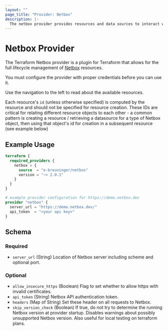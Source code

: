 ```yaml
---
layout: ""
page_title: "Provider: Netbox"
description: |-
  The netbox provider provides resources and data sources to interact with Netbox.
---
```


# Netbox Provider

The Terraform Netbox provider is a plugin for Terraform that allows for the full lifecycle management of [Netbox](https://docs.netbox.dev/en/stable/) resources.

You must configure the provider with proper credentials before you can use it.

Use the navigation to the left to read about the available resources.

Each resource's `id` (unless otherwise specified) is computed by the resource and should not be specified for resource creation. These IDs are critical for relating different resource objects to each other - a common pattern is creating a resource / retrieving a datasource for a type of Netbox object, then using that object's id for creation in a subsequent resource (see example below)

## Example Usage

```terraform
terraform {
  required_providers {
    netbox = {
      source  = "e-breuninger/netbox"
      version = "~> 2.0.1"
    }
  }
}

# example provider configuration for https://demo.netbox.dev
provider "netbox" {
  server_url = "https://demo.netbox.dev/"
  api_token  = "<your api key>"
}
```

<!-- schema generated by tfplugindocs -->
## Schema

### Required

- `server_url` (String) Location of Netbox server including scheme and optional port.

### Optional

- `allow_insecure_https` (Boolean) Flag to set whether to allow https with invalid certificates.
- `api_token` (String) Netbox API authentication token.
- `headers` (Map of String) Set these header on all requests to Netbox.
- `skip_version_check` (Boolean) If true, do not try to determine the running Netbox version at provider startup. Disables warnings about possibly unsupported Netbox version. Also useful for local testing on terraform plans.
